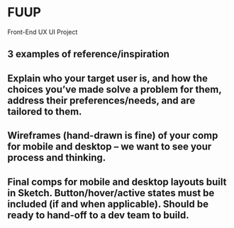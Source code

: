 # FUUP
Front-End UX UI Project 

## 3 examples of reference/inspiration



## Explain who your target user is, and how the choices you’ve made solve a problem for them, address their preferences/needs, and are tailored to them.


## Wireframes (hand-drawn is fine) of your comp for mobile and desktop – we want to see your process and thinking.


## Final comps for mobile and desktop layouts built in Sketch. Button/hover/active states must be included (if and when applicable). Should be ready to hand-off to a dev team to build.

